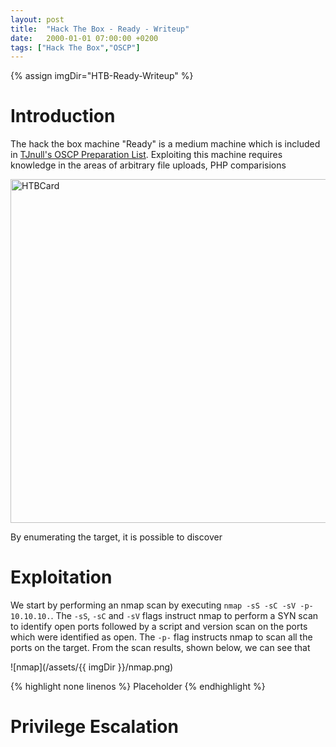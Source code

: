 ```yaml
---
layout: post
title:  "Hack The Box - Ready - Writeup"
date:   2000-01-01 07:00:00 +0200
tags: ["Hack The Box","OSCP"]
---
```

{% assign imgDir="HTB-Ready-Writeup" %}

# Introduction
The hack the box machine "Ready" is a medium machine which is included in [TJnull's OSCP Preparation List](). Exploiting this machine requires knowledge in the areas of arbitrary file uploads, PHP comparisions

<img style="Width:550px;" src="/assets/{{ imgDir }}/card.png" alt="HTBCard">

By enumerating the target, it is possible to discover 

# Exploitation
We start by performing an nmap scan by executing `nmap -sS -sC -sV -p- 10.10.10.`. The `-sS`, `-sC` and `-sV` flags instruct nmap to perform a SYN scan to identify open ports followed by a script and version scan on the ports which were identified as open. The `-p-` flag instructs nmap to scan all the ports on the target. From the scan results, shown below, we can see that 

![nmap](/assets/{{ imgDir }}/nmap.png)


{% highlight none linenos %}
Placeholder
{% endhighlight %}

# Privilege Escalation

